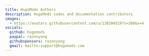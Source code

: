 ```yaml
---
title: HugoMods Authors
description: HugoMods codes and documentation contributors
images:
  - https://avatars.githubusercontent.com/u/128204519?s=200&v=4
socials:
  github: hugomods
  paypal: razonyang
  githubsponsors: razonyang
  gmail: mailto:support@hugomods.com
---
```

